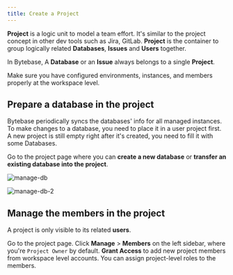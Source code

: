 ```yaml
---
title: Create a Project
---
```


**Project** is a logic unit to model a team effort. It's similar to the project concept in other dev tools such as Jira, GitLab. **Project** is the container to group logically related **Databases**, **Issues** and **Users** together.

In Bytebase, A **Database** or an **Issue** always belongs to a single **Project**.

Make sure you have configured environments, instances, and members properly at the workspace level.

## Prepare a database in the project

Bytebase periodically syncs the databases' info for all managed instances. To make changes to a database, you need to place it in a user project first. A new project is still empty right after it's created, you need to fill it with some Databases.

Go to the project page where you can **create a new database** or **transfer an existing database into the project**.

![manage-db](/content/docs/get-started/step-by-step/create-a-project/manage-db.webp)

![manage-db-2](/content/docs/get-started/step-by-step/create-a-project/manage-db-2.webp)

## Manage the members in the project

A project is only visible to its related **users**.

Go to the project page. Click **Manage** > **Members** on the left sidebar, where you're `Project Owner` by default. **Grant Access** to add new project members from workspace level accounts. You can assign project-level roles to the members.